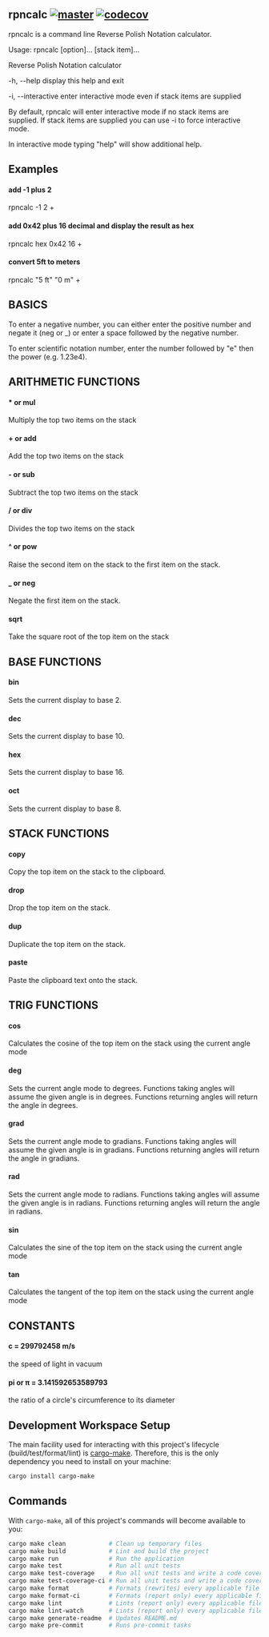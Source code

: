 
## rpncalc [![master](https://github.com/joeferner/rpncalc/actions/workflows/master.yml/badge.svg)](https://github.com/joeferner/rpncalc/actions/workflows/master.yml) [![codecov](https://codecov.io/gh/joeferner/rpncalc/branch/master/graph/badge.svg?token=SFH1NL79H4)](https://codecov.io/gh/joeferner/rpncalc)

rpncalc is a command line Reverse Polish Notation calculator.

Usage: rpncalc [option]... [stack item]...

Reverse Polish Notation calculator


  -h, --help        display this help and exit

  -i, --interactive enter interactive mode even if stack items are supplied


By default, rpncalc will enter interactive mode if no stack items are supplied. If stack items are supplied you can use -i to force interactive mode.


In interactive mode typing "help" will show additional help.


## Examples

#### add -1 plus 2
rpncalc -1 2 +


#### add 0x42 plus 16 decimal and display the result as hex
rpncalc hex 0x42 16 +


#### convert 5ft to meters
rpncalc "5 ft" "0 m" +


## BASICS
To enter a negative number, you can either enter the positive number and negate it (neg or _) or enter a space followed by the negative number.


To enter scientific notation number, enter the number followed by "e" then the power (e.g. 1.23e4).


## ARITHMETIC FUNCTIONS
#### * or mul
Multiply the top two items on the stack

#### + or add
Add the top two items on the stack

#### - or sub
Subtract the top two items on the stack

#### / or div
Divides the top two items on the stack

#### ^ or pow
Raise the second item on the stack to the first item on the stack.

#### _ or neg
Negate the first item on the stack.

#### sqrt
Take the square root of the top item on the stack


## BASE FUNCTIONS
#### bin
Sets the current display to base 2.

#### dec
Sets the current display to base 10.

#### hex
Sets the current display to base 16.

#### oct
Sets the current display to base 8.


## STACK FUNCTIONS
#### copy
Copy the top item on the stack to the clipboard.

#### drop
Drop the top item on the stack.

#### dup
Duplicate the top item on the stack.

#### paste
Paste the clipboard text onto the stack.


## TRIG FUNCTIONS
#### cos
Calculates the cosine of the top item on the stack using the current angle mode

#### deg
Sets the current angle mode to degrees. Functions taking angles will assume the given angle is in degrees. Functions returning angles will return the angle in degrees.

#### grad
Sets the current angle mode to gradians. Functions taking angles will assume the given angle is in gradians. Functions returning angles will return the angle in gradians.

#### rad
Sets the current angle mode to radians. Functions taking angles will assume the given angle is in radians. Functions returning angles will return the angle in radians.

#### sin
Calculates the sine of the top item on the stack using the current angle mode

#### tan
Calculates the tangent of the top item on the stack using the current angle mode


## CONSTANTS
#### c = 299792458 m/s
the speed of light in vacuum

#### pi or π = 3.141592653589793
the ratio of a circle's circumference to its diameter





## Development Workspace Setup

The main facility used for interacting with this project's lifecycle (build/test/format/lint) is
[cargo-make](https://sagiegurari.github.io/cargo-make). Therefore, this is the only dependency you need to install on your machine:

```bash
cargo install cargo-make
```

## Commands

With `cargo-make`, all of this project's commands will become available to you:

```bash
cargo make clean            # Clean up temporary files
cargo make build            # Lint and build the project
cargo make run              # Run the application
cargo make test             # Run all unit tests
cargo make test-coverage    # Run all unit tests and write a code coverage report to STDOUT
cargo make test-coverage-ci # Run all unit tests and write a code coverage report to a text file in LCOV format
cargo make format           # Formats (rewrites) every applicable file in the project
cargo make format-ci        # Formats (report only) every applicable file in the project
cargo make lint             # Lints (report only) every applicable file in the project
cargo make lint-watch       # Lints (report only) every applicable file in the project and re-lints whenever files change
cargo make generate-readme  # Updates README.md
cargo make pre-commit       # Runs pre-commit tasks
```

